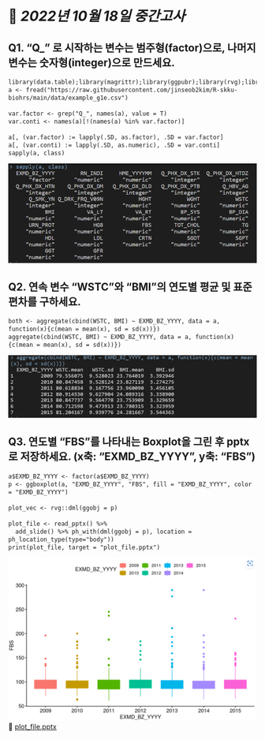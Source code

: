 #  :pushpin: *2022년 10월 18일 중간고사* 


## Q1. “Q_” 로 시작하는 변수는 범주형(factor)으로, 나머지 변수는 숫자형(integer)으로 만드세요.   

```
library(data.table);library(magrittr);library(ggpubr);library(rvg);library(officer) 
a <- fread("https://raw.githubusercontent.com/jinseob2kim/R-skku-biohrs/main/data/example_g1e.csv")

var.factor <- grep("Q_", names(a), value = T)  
var.conti <- names(a)[!(names(a) %in% var.factor)] 

a[, (var.factor) := lapply(.SD, as.factor), .SD = var.factor]
a[, (var.conti) := lapply(.SD, as.numeric), .SD = var.conti]
sapply(a, class)
```
![q1](q1.png)

## Q2. 연속 변수 “WSTC”와 “BMI”의 연도별 평균 및 표준편차를 구하세요.

```
both <- aggregate(cbind(WSTC, BMI) ~ EXMD_BZ_YYYY, data = a, function(x){c(mean = mean(x), sd = sd(x))})
aggregate(cbind(WSTC, BMI) ~ EXMD_BZ_YYYY, data = a, function(x){c(mean = mean(x), sd = sd(x))})
```
![q2](q2.png)

## Q3. 연도별 “FBS”를 나타내는 Boxplot을 그린 후 pptx로 저장하세요. (x축: “EXMD_BZ_YYYY”, y축: “FBS”)

```
a$EXMD_BZ_YYYY <- factor(a$EXMD_BZ_YYYY)
p <- ggboxplot(a, "EXMD_BZ_YYYY", "FBS", fill = "EXMD_BZ_YYYY", color = "EXMD_BZ_YYYY")

plot_vec <- rvg::dml(ggobj = p)

plot_file <- read_pptx() %>%
  add_slide() %>% ph_with(dml(ggobj = p), location = ph_location_type(type="body"))
print(plot_file, target = "plot_file.pptx")
```
![q3](q3.png)
:file_folder: [plot_file.pptx](plot_file.pptx)
